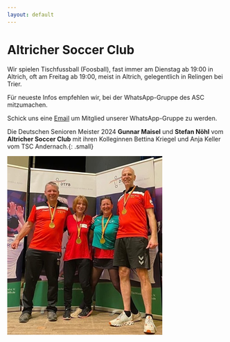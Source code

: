 ```yaml
---
layout: default
---
```


# Altricher Soccer Club

Wir spielen Tischfussball (Foosball), fast immer am Dienstag ab 19:00 in Altrich, oft am Freitag ab 19:00, meist in Altrich, gelegentlich in Relingen bei Trier.

Für neueste Infos empfehlen wir, bei der WhatsApp-Gruppe des ASC mitzumachen.

Schick uns eine <a href="mailto:info@altricher-soccerclub.de?subject=WhatsApp-Gruppe">Email</a> um Mitglied unserer WhatsApp-Gruppe zu werden.

Die Deutschen Senioren Meister 2024 **Gunnar Maisel** und **Stefan Nöhl** vom **Altricher Soccer Club** mit ihren Kolleginnen Bettina Kriegel und Anja Keller vom TSC Andernach.{: .small}

![Deutsche Meister Senioren Doppel 2024](/assets/DeutscheMeisterSeniorenDoppel2024.jpg "Deutsche Meister Senioren Doppel 2024")


